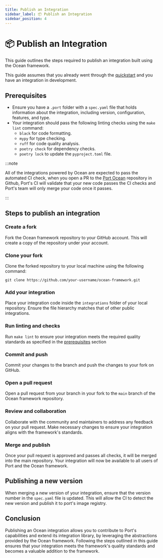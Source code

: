 ```yaml
---
title: Publish an Integration
sidebar_label: 📦 Publish an Integration
sidebar_position: 4
---
```


# 📦 Publish an Integration

This guide outlines the steps required to publish an integration built using the Ocean framework.

This guide assumes that you already went through the [quickstart](../getting-started/getting-started.md) and you have an integration in development.

## Prerequisites

- Ensure you have a `.port` folder with a `spec.yaml` file that holds information about the integration, including version, configuration, features, and type.
- Your integration should pass the following linting checks using the `make lint` command:
  - `black` for code formatting.
  - `mypy` for type checking.
  - `ruff` for code quality analysis.
  - `poetry check` for dependency checks.
  - `poetry lock` to update the `pyproject.toml` file.

:::note

All of the integrations powered by Ocean are expected to pass the automated CI check, when you open a PR to the [Port Ocean](https://github.com/port-labs/port-ocean) repository in Github, Port's CI will validate that your new code passes the CI checks and Port's team will only merge your code once it passes.

:::

## Steps to publish an integration

### Create a fork

Fork the Ocean framework repository to your GitHub account. This will create a copy of the repository under your account.

### Clone your fork

Clone the forked repository to your local machine using the following command:

```shell showLineNumbers
git clone https://github.com/your-username/ocean-framework.git
```

### Add your integration

Place your integration code inside the `integrations` folder of your local repository. Ensure the file hierarchy matches that of other public integrations.

### Run linting and checks

Run `make lint` to ensure your integration meets the required quality standards as specified in the [prerequisites](#prerequisites) section

### Commit and push

Commit your changes to the branch and push the changes to your fork on GitHub.

### Open a pull request

Open a pull request from your branch in your fork to the `main` branch of the Ocean framework repository.

### Review and collaboration

Collaborate with the community and maintainers to address any feedback on your pull request. Make necessary changes to ensure your integration aligns with the framework's standards.

### Merge and publish

Once your pull request is approved and passes all checks, it will be merged into the main repository. Your integration will now be available to all users of Port and the Ocean framework.

## Publishing a new version

When merging a new version of your integration, ensure that the version number in the `spec.yaml` file is updated. This will allow the CI to detect the new version and publish it to port's image registry.

## Conclusion

Publishing an Ocean integration allows you to contribute to Port's capabilities and extend its integration library, by leveraging the abstractions provided by the Ocean framework. Following the steps outlined in this guide ensures that your integration meets the framework's quality standards and becomes a valuable addition to the framework.
